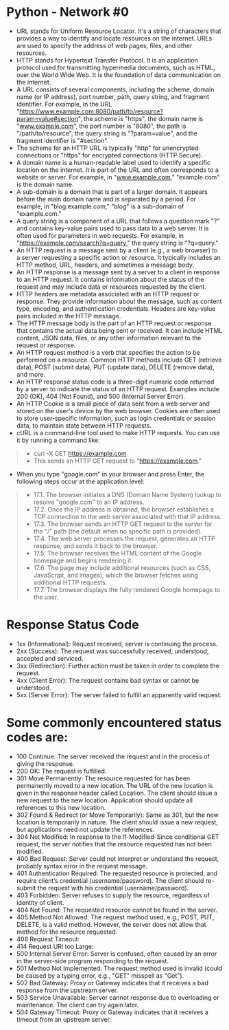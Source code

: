 # Python - Network #0
* URL stands for Uniform Resource Locator. It's a string of characters that provides a way to identify and locate resources on the internet. URLs are used to specify the address of web pages, files, and other resources.
* HTTP stands for Hypertext Transfer Protocol. It is an application protocol used for transmitting hypermedia documents, such as HTML, over the World Wide Web. It is the foundation of data communication on the internet.
* A URL consists of several components, including the scheme, domain name (or IP address), port number, path, query string, and fragment identifier. For example, in the URL "https://www.example.com:8080/path/to/resource?param=value#section", the scheme is "https", the domain name is "www.example.com", the port number is "8080", the path is "/path/to/resource", the query string is "?param=value", and the fragment identifier is "#section".
* The scheme for an HTTP URL is typically "http" for unencrypted connections or "https" for encrypted connections (HTTP Secure).
* A domain name is a human-readable label used to identify a specific location on the internet. It is part of the URL and often corresponds to a website or server. For example, in "www.example.com," "example.com" is the domain name.
* A sub-domain is a domain that is part of a larger domain. It appears before the main domain name and is separated by a period. For example, in "blog.example.com," "blog" is a sub-domain of "example.com."
* A query string is a component of a URL that follows a question mark "?" and contains key-value pairs used to pass data to a web server. It is often used for parameters in web requests. For example, in "https://example.com/search?q=query," the query string is "?q=query."
* An HTTP request is a message sent by a client (e.g., a web browser) to a server requesting a specific action or resource. It typically includes an HTTP method, URL, headers, and sometimes a message body.
* An HTTP response is a message sent by a server to a client in response to an HTTP request. It contains information about the status of the request and may include data or resources requested by the client.
* HTTP headers are metadata associated with an HTTP request or response. They provide information about the message, such as content type, encoding, and authentication credentials. Headers are key-value pairs included in the HTTP message.
* The HTTP message body is the part of an HTTP request or response that contains the actual data being sent or received. It can include HTML content, JSON data, files, or any other information relevant to the request or response.
* An HTTP request method is a verb that specifies the action to be performed on a resource. Common HTTP methods include GET (retrieve data), POST (submit data), PUT (update data), DELETE (remove data), and more.
* An HTTP response status code is a three-digit numeric code returned by a server to indicate the status of an HTTP request. Examples include 200 (OK), 404 (Not Found), and 500 (Internal Server Error).
* An HTTP Cookie is a small piece of data sent from a web server and stored on the user's device by the web browser. Cookies are often used to store user-specific information, such as login credentials or session data, to maintain state between HTTP requests.
* cURL is a command-line tool used to make HTTP requests. You can use it by running a command like:
> * curl -X GET https://example.com
> * This sends an HTTP GET request to "https://example.com."
* When you type "google.com" in your browser and press Enter, the following steps occur at the application level:
> * 17.1. The browser initiates a DNS (Domain Name System) lookup to resolve "google.com" to an IP address.
> * 17.2. Once the IP address is obtained, the browser establishes a TCP connection to the web server associated with that IP address.
> * 17.3. The browser sends an HTTP GET request to the server for the "/" path (the default when no specific path is provided).
> * 17.4. The web server processes the request, generates an HTTP response, and sends it back to the browser.
> * 17.5. The browser receives the HTML content of the Google homepage and begins rendering it.
> * 17.6. The page may include additional resources (such as CSS, JavaScript, and images), which the browser fetches using additional HTTP requests.
> * 17.7. The browser displays the fully rendered Google homepage to the user.

# Response Status Code
* 1xx (Informational): Request received, server is continuing the process.
* 2xx (Success): The request was successfully received, understood, accepted and serviced.
* 3xx (Redirection): Further action must be taken in order to complete the request.
* 4xx (Client Error): The request contains bad syntax or cannot be understood.
* 5xx (Server Error): The server failed to fulfill an apparently valid request.

# Some commonly encountered status codes are:
* 100 Continue: The server received the request and in the process of giving the response.
* 200 OK: The request is fulfilled.
* 301 Move Permanently: The resource requested for has been permanently moved to a new location. The URL of the new location is given in the response header called Location. The client should issue a new request to the new location. Application should update all references to this new location.
* 302 Found & Redirect (or Move Temporarily): Same as 301, but the new location is temporarily in nature. The client should issue a new request, but applications need not update the references.
* 304 Not Modified: In response to the If-Modified-Since conditional GET request, the server notifies that the resource requested has not been modified.
* 400 Bad Request: Server could not interpret or understand the request, probably syntax error in the request message.
* 401 Authentication Required: The requested resource is protected, and require client’s credential (username/password). The client should re-submit the request with his credential (username/password).
* 403 Forbidden: Server refuses to supply the resource, regardless of identity of client.
* 404 Not Found: The requested resource cannot be found in the server.
* 405 Method Not Allowed: The request method used, e.g., POST, PUT, DELETE, is a valid method. However, the server does not allow that method for the resource requested.
* 408 Request Timeout:
* 414 Request URI too Large:
* 500 Internal Server Error: Server is confused, often caused by an error in the server-side program responding to the request.
* 501 Method Not Implemented: The request method used is invalid (could be caused by a typing error, e.g., "GET" misspell as "Get").
* 502 Bad Gateway: Proxy or Gateway indicates that it receives a bad response from the upstream server.
* 503 Service Unavailable: Server cannot response due to overloading or maintenance. The client can try again later.
* 504 Gateway Timeout: Proxy or Gateway indicates that it receives a timeout from an upstream server.
